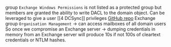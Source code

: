 group `Exchange Windows Permissions` is not listed as a protected group but members are granted the ability to write DACL to the domain object. Can be leveraged to give a user [[4 DCSync]] privileges
[GitHub repo](https://github.com/gdedrouas/Exchange-AD-Privesc)
Exchange group `Organisation Management` -> can access mailboxes of all domain users
So once we compromise an Exchange server -> dumping credentials in memory from an Exchange server will produce 10s if not 100s of cleartext credentials or NTLM hashes.
